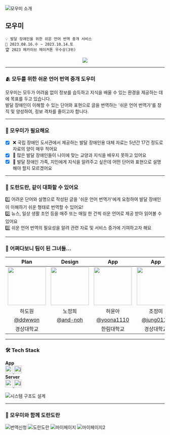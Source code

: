 ![모우미 소개](https://github.com/Makive-moumi/.github/assets/76805879/569d6acc-55e6-4a7b-89c7-fda3c3bf6688)

## 모우미
```
💡 발달 장애인을 위한 쉬운 언어 번역 중개 서비스
📆 2023.08.16.수 ~ 2023.10.14.토
🏆 2023 메카이브 메이커톤 우수상(3위)
```

<div align="center">
  <a href="https://hits.seeyoufarm.com"><img src="https://hits.seeyoufarm.com/api/count/incr/badge.svg?url=https%3A%2F%2Fgithub.com%2FMakive-moumi%2FMoumi_RN&count_bg=%236CE0C8&title_bg=%23159A7F&icon=staffbase.svg&icon_color=%23E9F6F2&title=%EB%AA%A8%EC%9A%B0%EB%AF%B8+React+Native&edge_flat=false"/></a>
</div>

---

### 🫂 모두를 위한 쉬운 언어 번역 중개 도우미
모우미는 모두가 어려움 없이 정보를 습득하고 지식을 배울 수 있는 환경을 제공하는 데에 목표를 두고 있습니다.  
발달 장애인이 이해할 수 있는 단어와 표현으로 글을 번역하는 '쉬운 언어 번역가'를 창직 및 양성하여, 정보 격차를 줄이고자 합니다.  

---

### 🥺 모우미가 필요해요
- [x] ❌ 국립 장애인 도서관에서 제공하는 발달 장애인용 대체 자료는 5년간 17건 정도로 자료의 양이 매우 적어요
- [x] 📖 많은 발달 장애인들이 나이에 맞는 교양과 지식을 배우지 못하고 있어요
- [x] 🤔 발달 장애인 가족, 지인에게 지식을 알려주고 싶은데 어떤 단어와 표현으로 설명해야 할지 모르겠어요

---

### 🤝 도란도란, 같이 대화할 수 있어요
1️⃣ 어려운 단어와 설명으로 작성된 글을 '쉬운 언어 번역가'에게 요청하여 발달 장애인이 이해하기 쉬운 형태로 번역할 수 있어요!  
2️⃣ 뉴스, 일상 생활 조언 등을 매주 또는 매일 한 건씩 쉬운 언어로 제공 받아 읽어볼 수 있어요  
3️⃣ 쉬운 언어 번역의 필요성을 알려 관련 자료 및 서비스 증가에 기여하고자 해요

---

### 👥 어쩌다보니 팀이 된 그녀들...
| Plan | Design | App | App | Server |
| :---: | :---: | :---: | :---: | :---: |
| <img width="120px" src="https://avatars.githubusercontent.com/u/70639119?v=4"/> | <img width="120px" src="https://avatars.githubusercontent.com/u/111678149?v=4" /> | <img width="120px" src="https://avatars.githubusercontent.com/u/101046600?v=4" /> | <img width="120px" src="https://avatars.githubusercontent.com/u/76805879?v=4" /> | <img width="120px" src="https://avatars.githubusercontent.com/u/69310195?v=4" /> |
| 하도원  | 노정희 | 허윤아 | 조정미 | 이소연 |
| [@ddwwon](https://github.com/ddwwon) | [@and-noh](https://github.com/and-noh) | [@yoona1110](https://github.com/yoona1110) | [@jung0115](https://github.com/jung0115) | [@soyeonii](https://github.com/soyeonii) |
| 경상대학교 |  | 한림대학교 | 경상대학교 | 서경대학교 |

---

### 🛠️ Tech Stack
**App**  
<a href="https://reactnative.dev/" target="_blank" rel="noreferrer"> <img src="https://img.shields.io/badge/react_native-282C34?style=for-the-badge&logo=react&logoColor=#61DAFB" alt="reactnative" height="24"/> </a> <!-- ReactNative -->
<a href="https://developer.mozilla.org/en-US/docs/Web/JavaScript" target="_blank" rel="noreferrer"> <img src="http://img.shields.io/badge/-Javascript-f7e018?style=for-the-badge&logo=javascript&logoColor=black" alt="javascript" height="24"/> </a> <!-- JavaScript -->  
**Server**  
<a href="https://spring.io/projects/spring-boot" target="_blank" rel="noreferrer"> <img src="http://img.shields.io/badge/-spring_boot-6DB33F?style=for-the-badge&logo=springboot&logoColor=white" alt="springboot" height="24"/> </a> <!-- SpringBoot -->
<a href="https://www.java.com" target="_blank" rel="noreferrer"> <img src="https://img.shields.io/badge/java-007396?style=for-the-badge&logo=java&logoColor=white" alt="java" height="24"/> </a> <!-- Java -->  
  
![시스템 구조도 설계](https://github.com/Makive-moumi/Moumi_RN/assets/76805879/52591021-35f3-43e0-b77b-e3293a3288b7)

---

### 🥳 모우미와 함께 도란도란
![번역신청](https://github.com/Makive-moumi/Moumi_RN/assets/76805879/b467e5e4-919b-4001-9595-de07deda2a17)
![도란도란](https://github.com/Makive-moumi/Moumi_RN/assets/76805879/9993ef00-9758-4422-aaf4-6e3a6cddf01d)
![마이페이지](https://github.com/Makive-moumi/Moumi_RN/assets/76805879/4c4bb434-0069-45d7-8b64-80fb9af159e1)
![마이페이지2](https://github.com/Makive-moumi/Moumi_RN/assets/76805879/299bca09-ab51-437d-8fdc-20688327d297)
